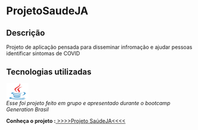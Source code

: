 # ProjetoSaudeJA

## Descrição
<p>Projeto de aplicação pensada para disseminar infromação e ajudar pessoas identificar sintomas de COVID</p>

## Tecnologias utilizadas

<img align="center" alt="HTML5" height="45" width="60" src="https://github.com/devicons/devicon/blob/master/icons/java/java-original.svg">

<br>
<i>Esse foi projeto feito em grupo e apresentado durante o bootcamp Generation Brasil</i>

<b>Conheça o projeto :</b><a href="https://www.canva.com/design/DAEv1gzizbQ/4V_mJVJhNA43VTnrLjLbzg/view#1"> >>>>Projeto SaúdeJA<<<< <a>
